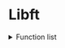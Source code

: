 # Libft

<details>

## Libc functions

The term “libc” is commonly used as a shorthand for the “standard
C library” a library of standard functions that can be used by
all C programs (and sometimes by programs in other languages).

In **Libft**, some Libc functions will have to be redone. These
functions will have the **same prototypes and implement the same 
behaviors** as the original ones.

<summary>Function list</summary>

- ### ft_isalpha
ft_isalpha() function checks whether a character is an alphabet (a to z and A-Z) or not.
If a character passed to ft_isalpha() is an alphabet, it returns a non-zero integer, if not it returns 0.


- ### ft_isdigit

ft_isdigit() takes a single argument in the form of an integer and returns the value of type int.
If ft_isdigit() takes integer as an argument, character is passed to the function and converted
to its ASCII value for the check.


- ### ft_isalnum

ft_isalnum() takes a character as argument. It returns 1 if this argument is an alphanumeric char, and 0 if not.


- ### ft_isascii

ft_isascii() checks whether its argument is a 7-bit unsigned char value that fits into the ASCII character set.

- ### ft_isprint

Function ft_isprint() takes a single argument in the form of an integer and returns a value of type int.
If ft_isprint() takes integer as an argument, character is passed to the function. Internally, the character 
is converted to its ASCII value for the check. If a character passed to ft_isprint() is a printable character,
it returns non-zero integer, if not it returns 0.

- ### ft_strlen

The ft_strlen() function takes a string as an argument and returns its length. The returned value is of type size_t (an unsigned integer type).

- ### ft_memset

The ft_memset() function is used to set the first n bytes of dest to the value c. The value of c is converted to an unsigned character.
The ft_memset() function returns a pointer to the memory area s.


- ### ft_bzero

The ft_bzero() function erases the data in the n bytes of the memory starting at the location pointed to by s, by writing zeros (bytes
containing '\0') to that area.


- ### ft_memcpy

The ft_memcpy() function in C and C++ is used to copy a block of memory from one location to another. Unlike other copy functions, the memcpy function 
copies the specified number of bytes from one memory location to the other memory location regardless of the type of data stored.
This function returns a pointer to the memory location where data is copied.


- ### ft_memmove

ft_memmove() copies n characters from the object pointed to by s2 into the object pointed to by s1. It returns a pointer to the destination (s1).

</details>
